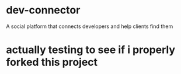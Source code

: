 # dev-connector
A social platform that connects developers and help clients find them

# actually testing to see if i properly forked this project
